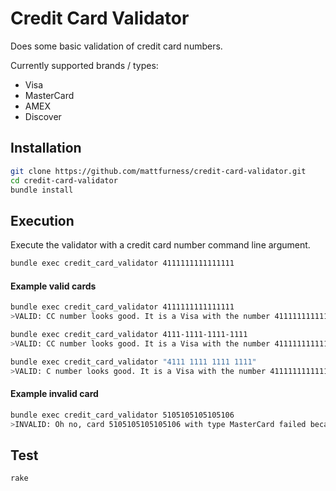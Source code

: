 # Credit Card Validator

Does some basic validation of credit card numbers.

Currently supported brands / types:
* Visa
* MasterCard
* AMEX
* Discover

## Installation

```sh
git clone https://github.com/mattfurness/credit-card-validator.git
cd credit-card-validator
bundle install
```

## Execution

Execute the validator with a credit card number command line argument.

```sh
bundle exec credit_card_validator 4111111111111111
```

#### Example valid cards
```sh
bundle exec credit_card_validator 4111111111111111
>VALID: CC number looks good. It is a Visa with the number 4111111111111111
```

```sh
bundle exec credit_card_validator 4111-1111-1111-1111
>VALID: CC number looks good. It is a Visa with the number 4111111111111111
```

```sh
bundle exec credit_card_validator "4111 1111 1111 1111"
>VALID: C number looks good. It is a Visa with the number 4111111111111111
```

#### Example invalid card
```sh
bundle exec credit_card_validator 5105105105105106
>INVALID: Oh no, card 5105105105105106 with type MasterCard failed because it had invalid_checksum
```

## Test

```sh
rake
```